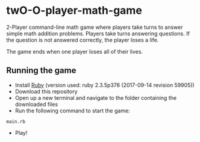 # twO-O-player-math-game
2-Player command-line math game where players take turns to answer simple math addition problems. Players take turns answering questions. If the question is not answered correctly, the player loses a life. 

The game ends when one player loses all of their lives.


## Running the game
 
* Install [Ruby](https://www.ruby-lang.org/en/documentation/installation/) (version used: ruby 2.3.5p376 (2017-09-14 revision 59905))
* Download this repository
* Open up a new terminal and navigate to the folder containing the downloaded files
* Run the following command to start the game:
```
main.rb
```
* Play!

